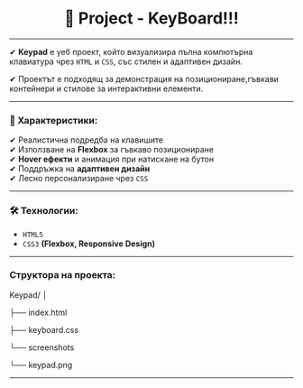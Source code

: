 <h1 align="center">
        👋 Project - KeyBoard!!!  
    </h1>

---

✔ **Keypad** е уеб проект, който визуализира пълна компютърна клавиатура чрез `HTML` и `CSS`, със стилен и адаптивен дизайн. 

✔ Проектът е подходящ за демонстрация на позициониране,гъвкави контейнери и стилове за интерактивни елементи.

---

### 🔑 Характеристики:

✔ Реалистична подредба на клавишите  
✔ Използване на **Flexbox** за гъвкаво позициониране  
✔ **Hover ефекти** и анимация при натискане на бутон  
✔ Поддръжка на **адаптивен дизайн**  
✔ Лесно персонализиране чрез `CSS`  

---

### 🛠 Технологии:

- `HTML5`
- `CSS3` **(Flexbox, Responsive Design)**

---

### Структора на проекта:

Keypad/
│

├── index.html  

├── keyboard.css 

└── screenshots

└── keypad.png  
    
---

